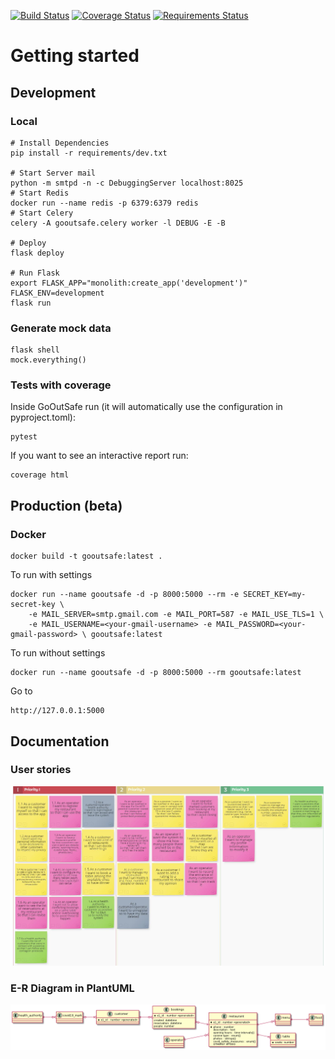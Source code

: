 [![Build Status](https://travis-ci.org/reuseman/GoOutSafe.svg?branch=main)](https://travis-ci.org/reuseman/GoOutSafe) [![Coverage Status](https://coveralls.io/repos/github/reuseman/GoOutSafe/badge.svg?branch=main)](https://coveralls.io/github/reuseman/GoOutSafe?branch=main) [![Requirements Status](https://requires.io/github/reuseman/GoOutSafe/requirements.svg?branch=main)](https://requires.io/github/reuseman/GoOutSafe/requirements/?branch=main)

# Getting started

## Development
### Local
    # Install Dependencies
    pip install -r requirements/dev.txt

    # Start Server mail
    python -m smtpd -n -c DebuggingServer localhost:8025
    # Start Redis
    docker run --name redis -p 6379:6379 redis
    # Start Celery
    celery -A gooutsafe.celery worker -l DEBUG -E -B
    
    # Deploy
    flask deploy

    # Run Flask
    export FLASK_APP="monolith:create_app('development')" 
    FLASK_ENV=development
    flask run

### Generate mock data
    flask shell
    mock.everything()

### Tests with coverage
Inside GoOutSafe run (it will automatically use the configuration in pyproject.toml):

    pytest

If you want to see an interactive report run:

    coverage html

## Production (beta)
### Docker
    docker build -t gooutsafe:latest . 

To run with settings

    docker run --name gooutsafe -d -p 8000:5000 --rm -e SECRET_KEY=my-secret-key \
        -e MAIL_SERVER=smtp.gmail.com -e MAIL_PORT=587 -e MAIL_USE_TLS=1 \
        -e MAIL_USERNAME=<your-gmail-username> -e MAIL_PASSWORD=<your-gmail-password> \ gooutsafe:latest

To run without settings

    docker run --name gooutsafe -d -p 8000:5000 --rm gooutsafe:latest

Go to

    http://127.0.0.1:5000


## Documentation
### User stories
![](docs/user-stories.png)

### E-R Diagram in PlantUML
![](docs/plantUML-er.png)